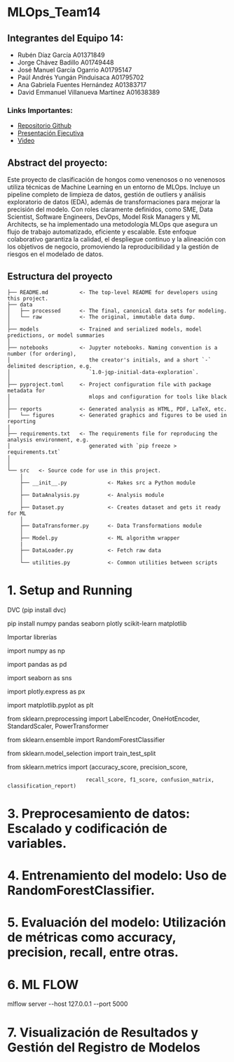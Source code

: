 # MLOps_Team14

## Integrantes del Equipo 14:

- Rubén Díaz García A01371849
- Jorge Chávez Badillo A01749448
- José Manuel García Ogarrio A01795147
- Paúl Andrés Yungán Pinduisaca A01795702
- Ana Gabriela Fuentes Hernández A01383717
- David Emmanuel Villanueva Martínez A01638389

### Links Importantes:

- [Repositorio Github](https://github.com/jorgechb/MLOps_Team14)
- [Presentación Ejecutiva](https://www.canva.com/design/DAGTaL2Y4dc/GJ4gBQqx5Rr6QvJZ_YBj2Q/edit?utm_content=DAGTaL2Y4dc&utm_campaign=designshare&utm_medium=link2&utm_source=sharebutton)
- [Video]()

## Abstract del proyecto:

Este proyecto de clasificación de hongos como venenosos o no venenosos utiliza técnicas de Machine Learning en un entorno de MLOps. Incluye un pipeline completo de limpieza de datos, gestión de outliers y análisis exploratorio de datos (EDA), además de transformaciones para mejorar la precisión del modelo. Con roles claramente definidos, como SME, Data Scientist, Software Engineers, DevOps, Model Risk Managers y ML Architects, se ha implementado una metodología MLOps que asegura un flujo de trabajo automatizado, eficiente y escalable. Este enfoque colaborativo garantiza la calidad, el despliegue continuo y la alineación con los objetivos de negocio, promoviendo la reproducibilidad y la gestión de riesgos en el modelado de datos.

## Estructura del proyecto

```
├── README.md          <- The top-level README for developers using this project.
├── data
│   ├── processed      <- The final, canonical data sets for modeling.
│   └── raw            <- The original, immutable data dump.
│
├── models             <- Trained and serialized models, model predictions, or model summaries
│
├── notebooks          <- Jupyter notebooks. Naming convention is a number (for ordering),
│                         the creator's initials, and a short `-` delimited description, e.g.
│                         `1.0-jqp-initial-data-exploration`.
│
├── pyproject.toml     <- Project configuration file with package metadata for
│                         mlops and configuration for tools like black
│
├── reports            <- Generated analysis as HTML, PDF, LaTeX, etc.
│   └── figures        <- Generated graphics and figures to be used in reporting
│
├── requirements.txt   <- The requirements file for reproducing the analysis environment, e.g.
│                         generated with `pip freeze > requirements.txt`
│
│
└── src   <- Source code for use in this project.
    │
    ├── __init__.py             <- Makes src a Python module
    │
    ├── DataAnalysis.py         <- Analysis module
    │
    ├── Dataset.py              <- Creates dataset and gets it ready for ML
    │
    ├── DataTransformer.py      <- Data Transformations module
    │
    ├── Model.py                <- ML algorithm wrapper
    |
    ├── DataLoader.py           <- Fetch raw data
    │
    └── utilities.py            <- Common utilities between scripts
```
# 1. Setup and Running
DVC (pip install dvc)

pip install numpy pandas seaborn plotly scikit-learn matplotlib

Importar librerías

import numpy as np

import pandas as pd

import seaborn as sns

import plotly.express as px

import matplotlib.pyplot as plt


from sklearn.preprocessing import LabelEncoder, OneHotEncoder, StandardScaler, PowerTransformer

from sklearn.ensemble import RandomForestClassifier

from sklearn.model_selection import train_test_split

from sklearn.metrics import (accuracy_score, precision_score, 

                             recall_score, f1_score, confusion_matrix, classification_report)

# 3. Preprocesamiento de datos: Escalado y codificación de variables.
# 4. Entrenamiento del modelo: Uso de RandomForestClassifier.

# 5. Evaluación del modelo: Utilización de métricas como accuracy, precision, recall, entre otras.

# 6. ML FLOW
mlflow server --host 127.0.0.1 --port 5000

# 7. Visualización de Resultados y Gestión del Registro de Modelos
